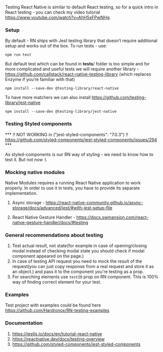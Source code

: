 Testing React Native is similar to default React testing, so for a quick intro in React testing - you can check
my video tutorial https://www.youtube.com/watch?v=AhH5xFPwNHg.

### Setup

By default - RN ships with Jest testing library that doesn’t require additional setup and works out of the box. To run tests - use:

`npm run test`

But default test which can be found in **tests**/ folder is too simple and for more complicated and useful tests
we will require another library - https://github.com/callstack/react-native-testing-library (which replaces Enzyme if you’re familiar with that)

`npm install --save-dev @testing-library/react-native`

To have more matchers we can also install https://github.com/testing-library/jest-native

`npm install --save-dev @testing-library/jest-native`

### Testing Styled components

*** !! NOT WORKING in ("jest-styled-components": "7.0.3") !! https://github.com/styled-components/jest-styled-components/issues/294 ***

As styled-components is our RN way of styling - we need to know how to test it. But not now :\

### Mocking native modules

Native Modules requires a running React Native application to work properly. In order to use it in tests,
you have to provide its separate implementation.

1. Async storage - https://react-native-community.github.io/async-storage/docs/advanced/jest/#with-jest-setup-file

2. React Native Gesture Handler - https://docs.swmansion.com/react-native-gesture-handler/docs/#testing

### General recommendations about testing

1. Test actual result, not state(for example in case of opening/closing modal instead of checking modal state
   you should check if modal component appeared on the page.)
2. In case of testing API request you need to mock the result of the request(you can just copy response
   from a real request and store it as an object.) and pass it to the component you're testing as a prop.
3. For searching elements use `testID` prop on RN component. This is 100% way of finding correct
   element for your test.

### Examples

Test project with examples could be found here https://github.com/Hardronox/RN-testing-examples

### Documentation

1. https://jestjs.io/docs/en/tutorial-react-native
2. https://reactnative.dev/docs/testing-overview
3. https://github.com/styled-components/jest-styled-components

